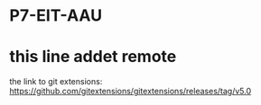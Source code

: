 # P7-EIT-AAU
# this line addet remote 
the link to git extensions:
https://github.com/gitextensions/gitextensions/releases/tag/v5.0
